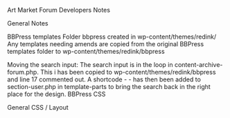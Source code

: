 Art Market Forum Developers Notes

General Notes

BBPress templates
Folder bbpress created in wp-content/themes/redink/
Any templates needing amends are copied from the original BBPress templates folder to wp-content/themes/redink/bbpress

Moving the search input: The search input is in the loop in content-archive-forum.php. This i has been copied to wp-content/themes/redink/bbpress and line 17 commented out. A shortcode - <?php echo do_shortcode( '[bbp-search]'); ?> - has then been added to section-user.php in template-parts to bring the search back in the right place for the design.
BBPress CSS

General CSS / Layout
